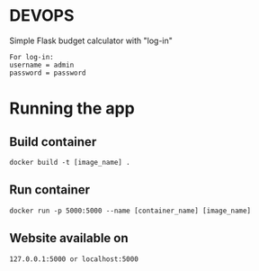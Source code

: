 <h1>DEVOPS</h1>

Simple Flask budget calculator with "log-in"

```
For log-in:
username = admin
password = password
```


<h1>Running the app</h1>

<h2>Build container</h2>

```docker
docker build -t [image_name] .
```

<h2>Run container</h2>

```docker
docker run -p 5000:5000 --name [container_name] [image_name]
```

<h2>Website available on <br></h2>

```cmd
127.0.0.1:5000 or localhost:5000
```
